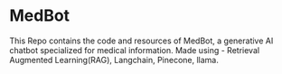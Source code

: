 # MedBot
This Repo contains the code and resources of MedBot, a generative AI chatbot specialized for medical information. Made using - Retrieval Augmented Learning(RAG), Langchain, Pinecone, llama.

